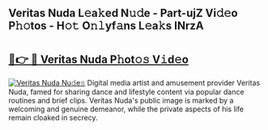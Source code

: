 ## Veritas Nuda L𝚎a𝚔ed N𝚞𝚍e - Part-ujZ Vi𝚍𝚎o P𝚑𝚘tos - H𝚘𝚝 O𝚗𝚕yf𝚊ns L𝚎a𝚔s INrzA

# <h2><a href="http://kfexv6g.oniu.top/?m=Veritas+Nuda">🔗👉 🔴 Veritas Nuda P𝚑ot𝚘𝚜 V𝚒d𝚎o</a></h2>

[![Veritas Nuda Nu𝚍e𝚜](https://i.imgur.com/0qMVB7G.gif)](http://kfexv6g.oniu.top/?m=Veritas+Nuda)
Digital media artist and amusement provider Veritas Nuda, famed for sharing dance and lifestyle content via popular dance routines and brief clips. Veritas Nuda's public image is marked by a welcoming and genuine demeanor, while the private aspects of his life remain cloaked in secrecy.  
